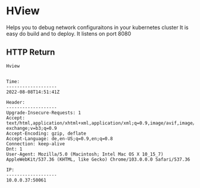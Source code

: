 
# HView 

Helps you to debug network configuraitons in your kubernetes cluster 
It is easy do build and to deploy. It listens on port 8080


## HTTP Return
```
Hview


Time:
-------------------
2022-08-08T14:51:41Z

Header:
-------------------
Upgrade-Insecure-Requests: 1
Accept: text/html,application/xhtml+xml,application/xml;q=0.9,image/avif,image/webp,image/apng,*/*;q=0.8,application/signed-exchange;v=b3;q=0.9
Accept-Encoding: gzip, deflate
Accept-Language: de,en-US;q=0.9,en;q=0.8
Connection: keep-alive
Dnt: 1
User-Agent: Mozilla/5.0 (Macintosh; Intel Mac OS X 10_15_7) AppleWebKit/537.36 (KHTML, like Gecko) Chrome/103.0.0.0 Safari/537.36

IP:
-------------------
10.0.0.37:50061


```
